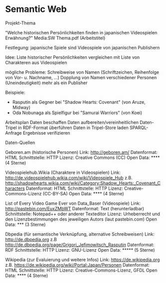 # Semantic Web

Projekt-Thema

"Welche historischen Persönlichkeiten finden in japanischen Videospielen Erwähnung?" Media:SW Thema.pdf (Arbeitstitel)

Festlegung: japanische Spiele sind Videospiele von japanischen Publishern

Idee: Liste historischer Persönlichkeiten vergleichen mit Liste von Charakteren aus Videospielen

mögliche Probleme:
    Schreibweise von Namen (Schriftzeichen, Reihenfolge von Vor- u. Nachname, ...)
    Dopplung von Namen verschiedener Personen (Uneindeutigkeit)
    mehr als ein Publisher

Beispiele:

- Rasputin als Gegner bei "Shadow Hearts: Covenant" (von Aruze, Midway)
- Oda Nobunaga als Spielfigur bei "Samurai Warriors" (von Koei)

Arbeitsplan
    Daten beschaffen
    Daten aufbereiten/vereinheitlichen
    Daten-Tripel in RDF-Format überführen
    Daten in Tripel-Store laden
    SPARQL-Anfrage
    Ergebnisse verifizieren


Daten-Quellen

Geboren.am (historische Personen)
    Link: http://geboren.am/
    Datenformat: HTML
    Schnittstelle: HTTP
    Lizenz: Creative Commons (CC)
    Open Data: **** (4 Sterne)

Videospielehub.Wikia (Charaktere in Videospielen)
    Link: http://de.videospielehub.wikia.com/wiki/Videospiele_Hub
    z.B. http://shadowhearts.wikia.com/wiki/Category:Shadow_Hearts:_Covenant_Characters
    Datenformat: HTML
    Schnittstelle: HTTP
    Lizenz: Creative-Commons-Lizenz (CC-BY-SA)
    Open Data: **** (4 Sterne)

List of Every Video Game Ever von Data_Baser (Videospiele)
    Link: http://pastebin.com/EuxZMbWT
    Datenformat: Text (herunterladbar)
    Schnittstelle: Notepad++ oder anderer Texteditor
    Lizenz: Urheberrecht und den Lizenzbestimmungen des jeweiligen Autors (laut pastebin.com)
    Open Data: *** (3 Sterne)

Dbpedia (für semantische Verknüpfung, alternative Schreibweisen)
    Link: http://de.dbpedia.org
    z.B http://de.dbpedia.org/page/Grigori_Jefimowitsch_Rasputin
    Datenformat: RDF
    Schnittstelle: HTTP
    Lizenz: GNU-Lizenz
    Open Data: ***** (5 Sterne)

Wikipedia (zur Evaluierung und weitere Infos)
    Link: https://de.wikipedia.org
    z.B. https://de.wikipedia.org/wiki/Portal:Japan/Personen
    Datenformat: HTML
    Schnittstelle: HTTP
    Lizenz: Creative-Commons-Lizenz, GFDL
    Open Data: **** (4 Sterne)

